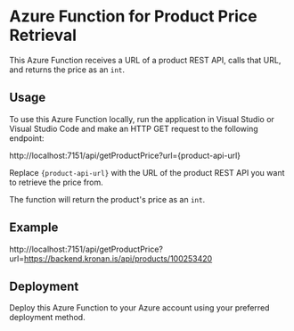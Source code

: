 # Azure Function for Product Price Retrieval

This Azure Function receives a URL of a product REST API, calls that URL, and returns the price as an `int`.

## Usage

To use this Azure Function locally, run the application in Visual Studio or Visual Studio Code and make an HTTP GET request to the following endpoint:

http://localhost:7151/api/getProductPrice?url={product-api-url}


Replace `{product-api-url}` with the URL of the product REST API you want to retrieve the price from.

The function will return the product's price as an `int`.

## Example

http://localhost:7151/api/getProductPrice?url=https://backend.kronan.is/api/products/100253420

## Deployment

Deploy this Azure Function to your Azure account using your preferred deployment method.

